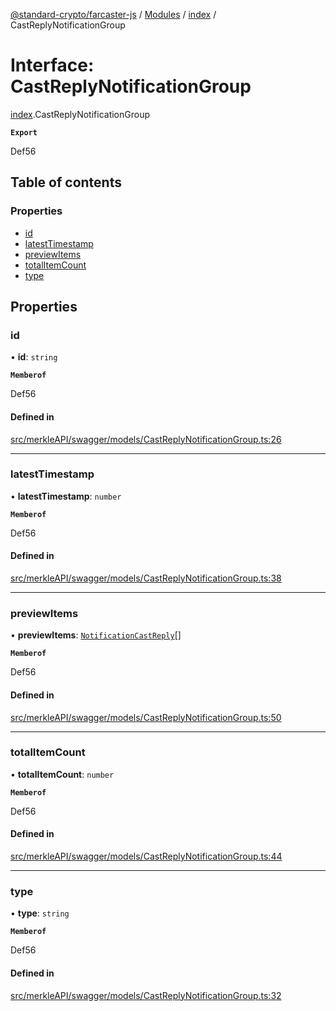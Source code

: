 [@standard-crypto/farcaster-js](../README.md) / [Modules](../modules.md) / [index](../modules/index.md) / CastReplyNotificationGroup

# Interface: CastReplyNotificationGroup

[index](../modules/index.md).CastReplyNotificationGroup

**`Export`**

Def56

## Table of contents

### Properties

- [id](index.CastReplyNotificationGroup.md#id)
- [latestTimestamp](index.CastReplyNotificationGroup.md#latesttimestamp)
- [previewItems](index.CastReplyNotificationGroup.md#previewitems)
- [totalItemCount](index.CastReplyNotificationGroup.md#totalitemcount)
- [type](index.CastReplyNotificationGroup.md#type)

## Properties

### id

• **id**: `string`

**`Memberof`**

Def56

#### Defined in

[src/merkleAPI/swagger/models/CastReplyNotificationGroup.ts:26](https://github.com/standard-crypto/farcaster-js/blob/main/src/merkleAPI/swagger/models/CastReplyNotificationGroup.ts#L26)

___

### latestTimestamp

• **latestTimestamp**: `number`

**`Memberof`**

Def56

#### Defined in

[src/merkleAPI/swagger/models/CastReplyNotificationGroup.ts:38](https://github.com/standard-crypto/farcaster-js/blob/main/src/merkleAPI/swagger/models/CastReplyNotificationGroup.ts#L38)

___

### previewItems

• **previewItems**: [`NotificationCastReply`](index.NotificationCastReply.md)[]

**`Memberof`**

Def56

#### Defined in

[src/merkleAPI/swagger/models/CastReplyNotificationGroup.ts:50](https://github.com/standard-crypto/farcaster-js/blob/main/src/merkleAPI/swagger/models/CastReplyNotificationGroup.ts#L50)

___

### totalItemCount

• **totalItemCount**: `number`

**`Memberof`**

Def56

#### Defined in

[src/merkleAPI/swagger/models/CastReplyNotificationGroup.ts:44](https://github.com/standard-crypto/farcaster-js/blob/main/src/merkleAPI/swagger/models/CastReplyNotificationGroup.ts#L44)

___

### type

• **type**: `string`

**`Memberof`**

Def56

#### Defined in

[src/merkleAPI/swagger/models/CastReplyNotificationGroup.ts:32](https://github.com/standard-crypto/farcaster-js/blob/main/src/merkleAPI/swagger/models/CastReplyNotificationGroup.ts#L32)
